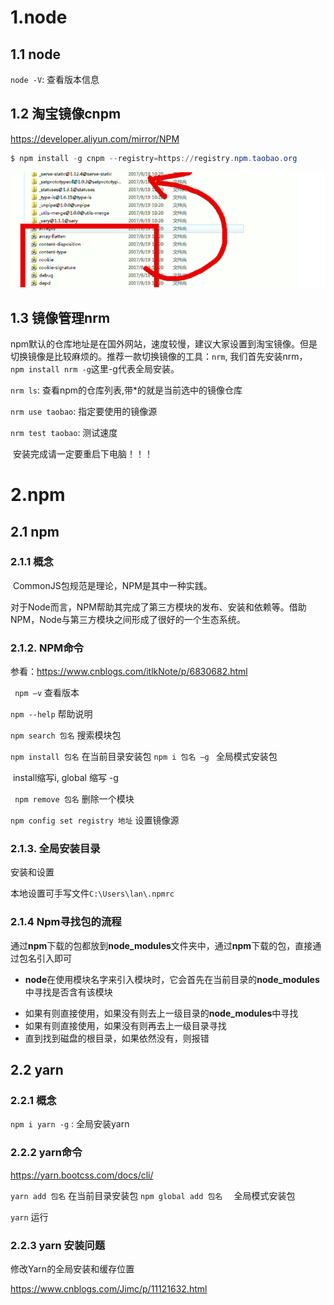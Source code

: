 # 1.node

## 1.1 node

`node -V`: 查看版本信息



## 1.2 淘宝镜像cnpm

<https://developer.aliyun.com/mirror/NPM>

```powershell
$ npm install -g cnpm --registry=https://registry.npm.taobao.org
```

![cnpm映射npm](./assets/cnpm映射npm.png)

## 1.3 镜像管理nrm

​	npm默认的仓库地址是在国外网站，速度较慢，建议大家设置到淘宝镜像。但是切换镜像是比较麻烦的。推荐一款切换镜像的工具：`nrm`, 我们首先安装nrm，`    npm install nrm -g`这里-g代表全局安装。

`nrm ls`: 查看npm的仓库列表,带*的就是当前选中的镜像仓库

`nrm use taobao`:  指定要使用的镜像源

`nrm test taobao`:  测试速度

​	安装完成请一定要重启下电脑！！！



# 2.npm

## 2.1 npm

### 2.1.1  **概念**

​	CommonJS包规范是理论，NPM是其中一种实践。

​	对于Node而言，NPM帮助其完成了第三方模块的发布、安装和依赖等。借助NPM，Node与第三方模块之间形成了很好的一个生态系统。

 

### 2.1.2. **NPM命令**

参看：https://www.cnblogs.com/itlkNote/p/6830682.html

 ` npm –v`	 查看版本

`npm --help`	 帮助说明

`npm search 包名`   搜索模块包

`npm install 包名`  在当前目录安装包 	 `npm i 包名 –g ` 全局模式安装包

​	install缩写i, global 缩写 -g

` npm remove 包名`  删除一个模块

`npm config set registry 地址`   设置镜像源

 

### 2.1.3. **全局安装目录**

安装和设置



本地设置可手写文件`C:\Users\lan\.npmrc`



### 2.1.4  **Npm寻找包的流程**

​	通过**npm**下载的包都放到**node_modules**文件夹中，通过**npm**下载的包，直接通过包名引入即可		

- **node**在使用模块名字来引入模块时，它会首先在当前目录的**node_modules**中寻找是否含有该模块

*   如果有则直接使用，如果没有则去上一级目录的**node_modules**中寻找
*   如果有则直接使用，如果没有则再去上一级目录寻找
*    直到找到磁盘的根目录，如果依然没有，则报错


## 2.2 yarn

### 2.2.1 概念



`npm i yarn -g` :  全局安装yarn

### 2.2.2 yarn命令

https://yarn.bootcss.com/docs/cli/

`yarn add 包名`  在当前目录安装包 	 `npm global add 包名  ` 全局模式安装包

`yarn`  运行



### 2.2.3 yarn 安装问题

修改Yarn的全局安装和缓存位置

https://www.cnblogs.com/Jimc/p/11121632.html







